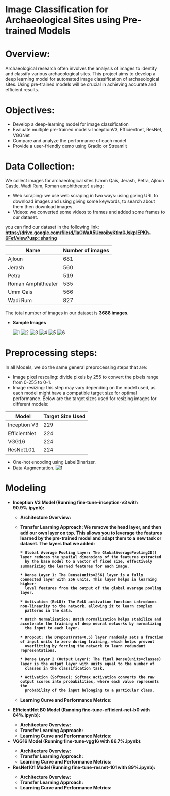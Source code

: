 # Image Classification for Archaeological Sites using Pre-trained Models

# Overview:
Archaeological research often involves the analysis of images to identify and classify various archaeological sites. This project aims to develop a deep learning model for automated image classification of archaeological sites. Using pre-trained models will be crucial in achieving accurate and efficient results.

# Objectives:

   * Develop a deep-learning model for image classification 
   * Evaluate multiple pre-trained models: InceptionV3, Efficientnet, ResNet, VGGNet 
   * Compare and analyze the performance of each model 
   * Provide a user-friendly demo using Gradio or Streamlit

# Data Collection:
We collect images for archaeological sites (Umm Qais, Jerash, Petra, Ajloun Castle, Wadi Rum, Roman amphitheater)
using:
* Web scraping: we use web scraping in two ways: using giving URL to download images and using giving some keywords, to search about 
  them then download images. 
* Videos: we converted some videos to frames and added some frames to our dataset.  
    
you can find our dataset in the following link: <b>https://drive.google.com/file/d/1aOWaA5UcroibyKtIm0JskpIEPKh-6Fef/view?usp=sharing</b>

| Name               | Number of images |
| ------------------ | --------------- |
| Ajloun             | 681             |
| Jerash             | 560             |
| Petra              | 519             |
| Roman Amphitheater | 535             |
| Umm Qais           | 566             |
| Wadi Rum           | 827             |

The total number of images in our dataset is **3688 images**.

* <b>Sample Images</b>

    ![1](https://github.com/nooralsmadi/JordanAntiquities/blob/main/Data/001.jpg)
    ![2](https://github.com/nooralsmadi/JordanAntiquities/blob/main/Data/003.jpg)
    ![3](https://github.com/nooralsmadi/JordanAntiquities/blob/main/Data/010.jpg)
    ![4](https://github.com/nooralsmadi/JordanAntiquities/blob/main/Data/018.jpg)
    ![5](https://github.com/nooralsmadi/JordanAntiquities/blob/main/Data/091.jpg)
    ![6](https://github.com/nooralsmadi/JordanAntiquities/blob/main/Data/012.jpg)


# Preprocessing steps:
In all Models, we do the same general preprocessing steps that are:
* Image pixel rescaling: divide pixels by 255 to convert the pixels range from 0-255 to 0-1.
* Image resizing: this step may vary depending on the model used, as each model might have a compatible target size for optimal performance. Below are the target sizes used for resizing images for different models:

| Model         | Target Size Used |
|---------------|------------------|
| Inception V3  | 229              |
| EfficientNet  | 224              |
| VGG16         | 224              |
| ResNet101     | 224              |


* One-hot encoding using LabelBinarizer.
* Data Augmentation.
  ![1](https://github.com/nooralsmadi/JordanAntiquities/blob/main/Data/Augmentation.JPG)


# Modeling 
* <b>Inception V3 Model<b> (Running fine-tune-inception-v3 with 90.9%.ipynb):
     * Architecture Overview:
     * Transfer Learning Approach:
       We remove the head layer, and then add our own layer on top. This allows you to leverage the features learned by the pre-trained 
       model and adapt them to a new task or dataset.
       <b>The layers that we added<b>:

           * Global Average Pooling Layer: The GlobalAveragePooling2D() layer reduces the spatial dimensions of the features extracted 
             by the base model to a vector of fixed size, effectively summarizing the learned features for each image.

           * Dense Layer 1: The Dense(units=256) layer is a fully connected layer with 256 units. This layer helps in learning higher- 
             level features from the output of the global average pooling layer.

           * Activation (ReLU): The ReLU activation function introduces non-linearity to the network, allowing it to learn complex 
             patterns in the data.

           * Batch Normalization: Batch normalization helps stabilize and accelerate the training of deep neural networks by normalizing 
             the input to each layer.

           * Dropout: The Dropout(rate=0.5) layer randomly sets a fraction of input units to zero during training, which helps prevent 
             overfitting by forcing the network to learn redundant representations.

           * Dense Layer 2 (Output Layer): The final Dense(units=classes) layer is the output layer with units equal to the number of 
             classes in the classification task.

           * Activation (Softmax): Softmax activation converts the raw output scores into probabilities, where each value represents the 
             probability of the input belonging to a particular class.

     * Learning Curve and Performance Metrics:  
* <b>EfficientNet B0 Model<b> (Running fine-tune-efficient-net-b0 with 84%.ipynb):
     * Architecture Overview:
     * Transfer Learning Approach:
     * Learning Curve and Performance Metrics: 
* <b>VGG16 Model<b> (Running fine-tune-vgg16 with 86.7%.ipynb):
     * Architecture Overview:
     * Transfer Learning Approach:
     * Learning Curve and Performance Metrics: 
* <b>ResNet101 Model<b> (Running fine-tune-resnet-101 with 89%.ipynb):
     * Architecture Overview:
     * Transfer Learning Approach:
     * Learning Curve and Performance Metrics: 
  



